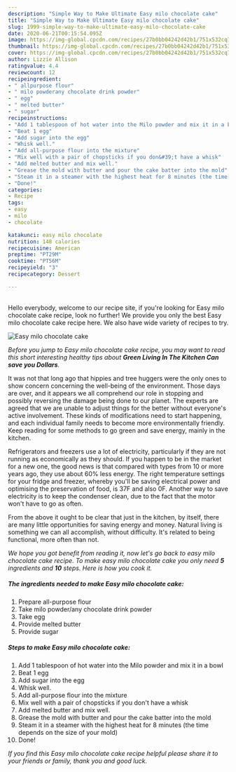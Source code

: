 ```yaml
---
description: "Simple Way to Make Ultimate Easy milo chocolate cake"
title: "Simple Way to Make Ultimate Easy milo chocolate cake"
slug: 1999-simple-way-to-make-ultimate-easy-milo-chocolate-cake
date: 2020-06-21T00:15:54.095Z
image: https://img-global.cpcdn.com/recipes/27b0bb04242d42b1/751x532cq70/easy-milo-chocolate-cake-recipe-main-photo.jpg
thumbnail: https://img-global.cpcdn.com/recipes/27b0bb04242d42b1/751x532cq70/easy-milo-chocolate-cake-recipe-main-photo.jpg
cover: https://img-global.cpcdn.com/recipes/27b0bb04242d42b1/751x532cq70/easy-milo-chocolate-cake-recipe-main-photo.jpg
author: Lizzie Allison
ratingvalue: 4.4
reviewcount: 12
recipeingredient:
- " allpurpose flour"
- " milo powderany chocolate drink powder"
- " egg"
- " melted butter"
- " sugar"
recipeinstructions:
- "Add 1 tablespoon of hot water into the Milo powder and mix it in a bowl"
- "Beat 1 egg"
- "Add sugar into the egg"
- "Whisk well."
- "Add all-purpose flour into the mixture"
- "Mix well with a pair of chopsticks if you don&#39;t have a whisk"
- "Add melted butter and mix well."
- "Grease the mold with butter and pour the cake batter into the mold"
- "Steam it in a steamer with the highest heat for 8 minutes (the time depends on the size of your mold)"
- "Done!"
categories:
- Recipe
tags:
- easy
- milo
- chocolate

katakunci: easy milo chocolate 
nutrition: 148 calories
recipecuisine: American
preptime: "PT29M"
cooktime: "PT56M"
recipeyield: "3"
recipecategory: Dessert

---
```

<br>
Hello everybody, welcome to our recipe site, if you're looking for Easy milo chocolate cake recipe, look no further! We provide you only the best Easy milo chocolate cake recipe here. We also have wide variety of recipes to try.
<br>


![Easy milo chocolate cake](https://img-global.cpcdn.com/recipes/27b0bb04242d42b1/751x532cq70/easy-milo-chocolate-cake-recipe-main-photo.jpg)

<i>Before you jump to Easy milo chocolate cake recipe, you may want to read this short interesting healthy tips about 
<strong>Green Living In The Kitchen Can save you Dollars</strong>.</i>
</br>

It was not that long ago that hippies and tree huggers were the only ones to show concern concerning the well-being of the environment. Those days are over, and it appears we all comprehend our role in stopping and possibly reversing the damage being done to our planet. The experts are agreed that we are unable to adjust things for the better without everyone's active involvement. These kinds of modifications need to start happening, and each individual family needs to become more environmentally friendly. Keep reading for some methods to go green and save energy, mainly in the kitchen.

Refrigerators and freezers use a lot of electricity, particularly if they are not running as economically as they should. If you happen to be in the market for a new one, the good news is that compared with types from 10 or more years ago, they use about 60% less energy. The right temperature settings for your fridge and freezer, whereby you'll be saving electrical power and optimising the preservation of food, is 37F and also 0F. Another way to save electricity is to keep the condenser clean, due to the fact that the motor won't have to go as often.

From the above it ought to be clear that just in the kitchen, by itself, there are many little opportunities for saving energy and money. Natural living is something we can all accomplish, without difficulty. It's related to being functional, more often than not.


<i>We hope you got benefit from reading it, now let's go back to easy milo chocolate cake recipe. To make easy milo chocolate cake you only need <strong>5</strong> ingredients and <strong>10</strong> steps. Here is how you cook it.
</i>

##### The ingredients needed to make Easy milo chocolate cake:

1. Prepare  all-purpose flour
1. Take  milo powder/any chocolate drink powder
1. Take  egg
1. Provide  melted butter
1. Provide  sugar


##### Steps to make Easy milo chocolate cake:

1. Add 1 tablespoon of hot water into the Milo powder and mix it in a bowl
1. Beat 1 egg
1. Add sugar into the egg
1. Whisk well.
1. Add all-purpose flour into the mixture
1. Mix well with a pair of chopsticks if you don&#39;t have a whisk
1. Add melted butter and mix well.
1. Grease the mold with butter and pour the cake batter into the mold
1. Steam it in a steamer with the highest heat for 8 minutes (the time depends on the size of your mold)
1. Done!


<i>If you find this Easy milo chocolate cake recipe helpful please share it to your friends or family, thank you and good luck.</i>
